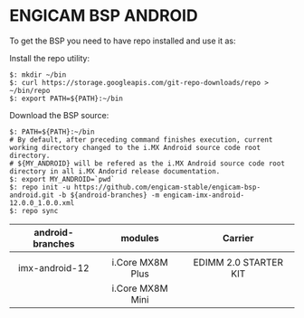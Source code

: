 # ENGICAM BSP ANDROID

To get the BSP you need to have repo installed and use it as:

Install the repo utility:

    $: mkdir ~/bin
    $: curl https://storage.googleapis.com/git-repo-downloads/repo > ~/bin/repo
    $: export PATH=${PATH}:~/bin

Download the BSP source:

    $: PATH=${PATH}:~/bin
    # By default, after preceding command finishes execution, current working directory changed to the i.MX Android source code root directory.
    # ${MY_ANDROID} will be refered as the i.MX Android source code root directory in all i.MX Andorid release documentation.
    $: export MY_ANDROID=`pwd`
    $: repo init -u https://github.com/engicam-stable/engicam-bsp-android.git -b ${android-branches} -m engicam-imx-android-12.0.0_1.0.0.xml
    $: repo sync

| android-branches |      modules       |         Carrier         |
|:----------------:|:------------------:|:-----------------------:|
|                  |                    |                         |
|  imx-android-12  |  i.Core MX8M Plus  |  EDIMM 2.0 STARTER KIT  | 
|                  |  i.Core MX8M Mini  |                         |

